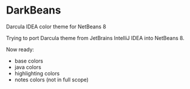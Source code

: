DarkBeans
=========

Darcula IDEA color theme for NetBeans 8

Trying to port Darcula theme from JetBrains IntelliJ IDEA into NetBeans 8.

Now ready:
- base colors
- java colors
- highlighting colors
- notes colors (not in full scope)
